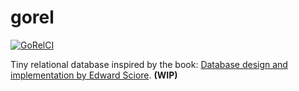 # gorel
[![GoRelCI](https://github.com/SarthakMakhija/gorel/actions/workflows/build.yml/badge.svg)](https://github.com/SarthakMakhija/gorel/actions/workflows/build.yml)

Tiny relational database inspired by the book: [Database design and implementation by Edward Sciore](https://link.springer.com/book/10.1007/978-3-030-33836-7). **(WIP)**
